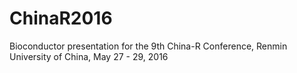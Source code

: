 # ChinaR2016
Bioconductor presentation for the 9th China-R Conference, Renmin University of China, May 27 - 29, 2016
